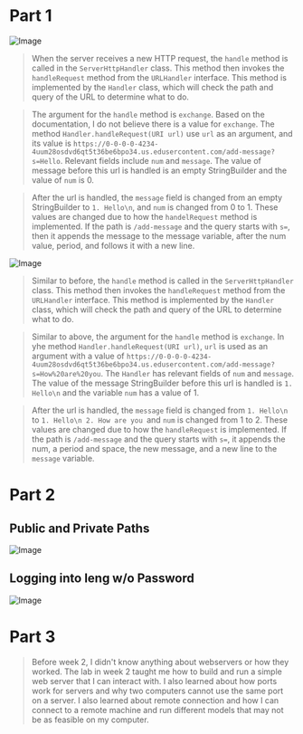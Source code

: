 # Part 1
![Image](https://imgur.com/YRhddNr)
> When the server receives a new HTTP request, the ```handle``` method is called in the ```ServerHttpHandler``` class.
> This method then invokes the ```handleRequest``` method from the ```URLHandler``` interface. This method is implemented
> by the ```Handler``` class, which will check the path and query of the URL to determine what to do.

> The argument for the ```handle``` method is ```exchange```. Based on the documentation, I do not believe
> there is a value for ```exchange```. The method ```Handler.handleRequest(URI url)``` use ```url``` as an argument, and its
> value is ```https://0-0-0-0-4234-4uum28osdvd6qt5t36be6bpo34.us.edusercontent.com/add-message?s=Hello```. Relevant fields
> include ```num``` and ```message```. The value of message before this url is handled is an empty StringBuilder and the value of
> ```num``` is 0.

> After the url is handled, the ```message``` field is changed from an empty StringBuilder to ```1. Hello\n```, and ```num```
> is changed from 0 to 1. These values are changed due to how the ```handelRequest``` method is implemented. If the path is
> ```/add-message``` and the query starts with ```s=```, then it appends the message to the message variable, after the num value,
> period, and follows it with a new line. 

![Image](https://imgur.com/7GrFhK9)
> Similar to before, the ```handle``` method is called in the ```ServerHttpHandler``` class. This method then invokes the
> ```handleRequest``` method from the ```URLHandler``` interface. This method is implemented by the ```Handler``` class,
> which will check the path and query of the URL to determine what to do.

>Similar to above, the argument for the ```handle``` method is ```exchange```. In yhe method ```Handler.handleRequest(URI url)```,
>```url``` is used as an argument with a value of
>```https://0-0-0-0-4234-4uum28osdvd6qt5t36be6bpo34.us.edusercontent.com/add-message?s=How%20are%20you```. The ```Handler``` has
>relevant fields of ```num``` and ```message```. The value of the message StringBuilder before this url is handled is ```1. Hello\n```
>and the variable ```num``` has a value of 1.

> After the url is handled, the ```message``` field is changed from ```1. Hello\n``` to ```1. Hello\n 2. How are you ```and ```num```
> is changed from 1 to 2. These values are changed due to how the ```handleRequest``` is implemented. If the path is ```/add-message```
> and the query starts with ```s=```, it appends the num, a period and space, the new message, and a new line to the ```message```
> variable.

# Part 2
## Public and Private Paths
![Image](https://imgur.com/CX0BURu)
## Logging into Ieng w/o Password
![Image](https://imgur.com/do79Vbk)

# Part 3
> Before week 2, I didn't know anything about webservers or how they worked. The lab in week 2 taught me how to build and run a simple
> web server that I can interact with.  I also learned about how ports work for servers and why two computers cannot use the same port
> on a server. I also learned about remote connection and how I can connect to a remote machine and run different models that may not
> be as feasible on my computer. 
